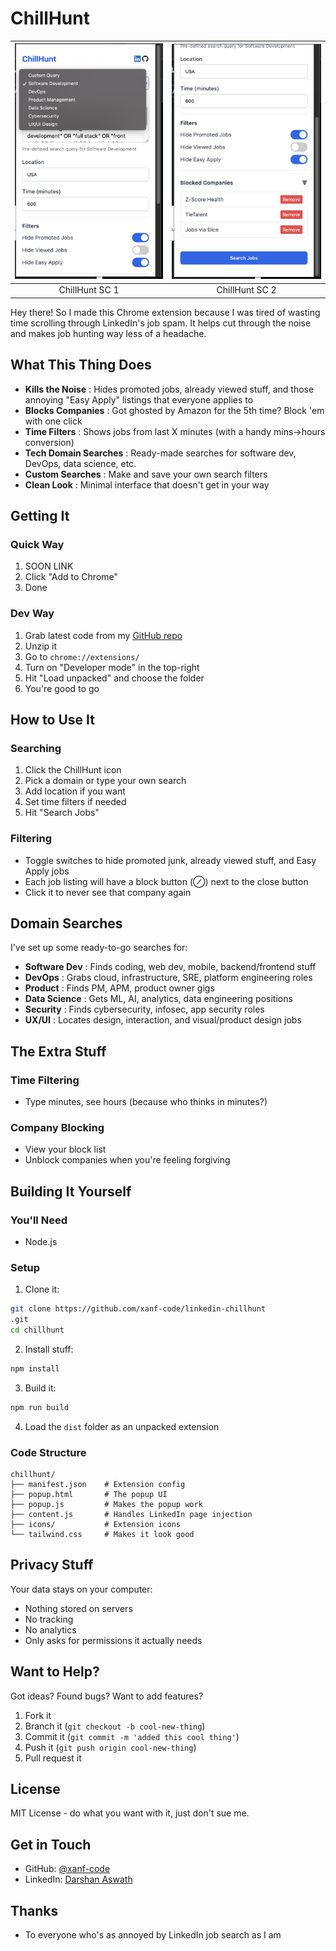 # ChillHunt

| ![ChillHunt Image 1](./images/sc1.png) | ![ChillHunt Image 2](./images/sc2.png) |
| :------------------------------------: | :------------------------------------: |
|             ChillHunt SC 1             |             ChillHunt SC 2             |

Hey there! So I made this Chrome extension because I was tired of wasting time scrolling through LinkedIn's job spam. It helps cut through the noise and makes job hunting way less of a headache.

## What This Thing Does

- **Kills the Noise** : Hides promoted jobs, already viewed stuff, and those annoying "Easy Apply" listings that everyone applies to
- **Blocks Companies** : Got ghosted by Amazon for the 5th time? Block 'em with one click
- **Time Filters** : Shows jobs from last X minutes (with a handy mins→hours conversion)
- **Tech Domain Searches** : Ready-made searches for software dev, DevOps, data science, etc.
- **Custom Searches** : Make and save your own search filters
- **Clean Look** : Minimal interface that doesn't get in your way

## Getting It

### Quick Way

1. SOON LINK
2. Click "Add to Chrome"
3. Done

### Dev Way

1. Grab latest code from my [GitHub repo](https://github.com/xanf-code/linkedin-chillhunt)
2. Unzip it
3. Go to `chrome://extensions/`
4. Turn on "Developer mode" in the top-right
5. Hit "Load unpacked" and choose the folder
6. You're good to go

## How to Use It

### Searching

1. Click the ChillHunt icon
2. Pick a domain or type your own search
3. Add location if you want
4. Set time filters if needed
5. Hit "Search Jobs"

### Filtering

- Toggle switches to hide promoted junk, already viewed stuff, and Easy Apply jobs
- Each job listing will have a block button (⊘) next to the close button
- Click it to never see that company again

## Domain Searches

I've set up some ready-to-go searches for:

- **Software Dev** : Finds coding, web dev, mobile, backend/frontend stuff
- **DevOps** : Grabs cloud, infrastructure, SRE, platform engineering roles
- **Product** : Finds PM, APM, product owner gigs
- **Data Science** : Gets ML, AI, analytics, data engineering positions
- **Security** : Finds cybersecurity, infosec, app security roles
- **UX/UI** : Locates design, interaction, and visual/product design jobs

## The Extra Stuff

### Time Filtering

- Type minutes, see hours (because who thinks in minutes?)

### Company Blocking

- View your block list
- Unblock companies when you're feeling forgiving

## Building It Yourself

### You'll Need

- Node.js

### Setup

1. Clone it:

```bash
git clone https://github.com/xanf-code/linkedin-chillhunt
.git
cd chillhunt
```

2. Install stuff:

```bash
npm install
```

3. Build it:

```bash
npm run build
```

4. Load the `dist` folder as an unpacked extension

### Code Structure

```
chillhunt/
├── manifest.json    # Extension config
├── popup.html       # The popup UI
├── popup.js         # Makes the popup work
├── content.js       # Handles LinkedIn page injection
├── icons/           # Extension icons
└── tailwind.css     # Makes it look good
```

## Privacy Stuff

Your data stays on your computer:

- Nothing stored on servers
- No tracking
- No analytics
- Only asks for permissions it actually needs

## Want to Help?

Got ideas? Found bugs? Want to add features?

1. Fork it
2. Branch it (`git checkout -b cool-new-thing`)
3. Commit it (`git commit -m 'added this cool thing'`)
4. Push it (`git push origin cool-new-thing`)
5. Pull request it

## License

MIT License - do what you want with it, just don't sue me.

## Get in Touch

- GitHub: [@xanf-code](https://github.com/xanf-code)
- LinkedIn: [Darshan Aswath](https://www.linkedin.com/in/darshanaswath/)

## Thanks

- To everyone who's as annoyed by LinkedIn job search as I am
